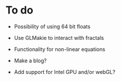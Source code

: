 # To do

- Possibility of using 64 bit floats

- Use GLMakie to interact with fractals

- Functionality for non-linear equations

- Make a blog?

- Add support for Intel GPU and/or webGL?